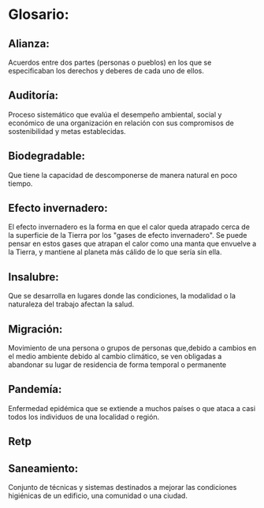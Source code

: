 # Glosario:

  ## Alianza: 
  Acuerdos entre dos partes (personas o pueblos) en los que se especificaban los derechos y deberes de cada uno de ellos.


  ## Auditoría: 
  Proceso sistemático que evalúa el desempeño ambiental, social y económico de una organización en relación con sus compromisos de sostenibilidad y metas establecidas.


  ## Biodegradable: 
  Que tiene la capacidad de descomponerse de manera natural en poco tiempo.


  ## Efecto invernadero: 
  El efecto invernadero es la forma en que el calor queda atrapado cerca de la superficie de la Tierra por los "gases de efecto invernadero". Se puede pensar en estos gases que atrapan el calor como una manta que envuelve a la Tierra, y mantiene     al planeta más cálido de lo que sería sin ella.


  ## Insalubre: 
  Que se desarrolla en lugares donde las condiciones, la modalidad o la naturaleza del trabajo afectan la salud.


  ## Migración:
  Movimiento de una persona o grupos de personas que,debido a cambios en el medio ambiente debido al cambio climático, se ven obligadas a abandonar su lugar de residencia de forma temporal o permanente


  ## Pandemía: 
  Enfermedad epidémica que se extiende a muchos países o que ataca a casi todos los individuos de una localidad o región.


  ## Retp


  ## Saneamiento: 
  Conjunto de técnicas y sistemas destinados a mejorar las condiciones higiénicas de un edificio, una comunidad o una ciudad.
